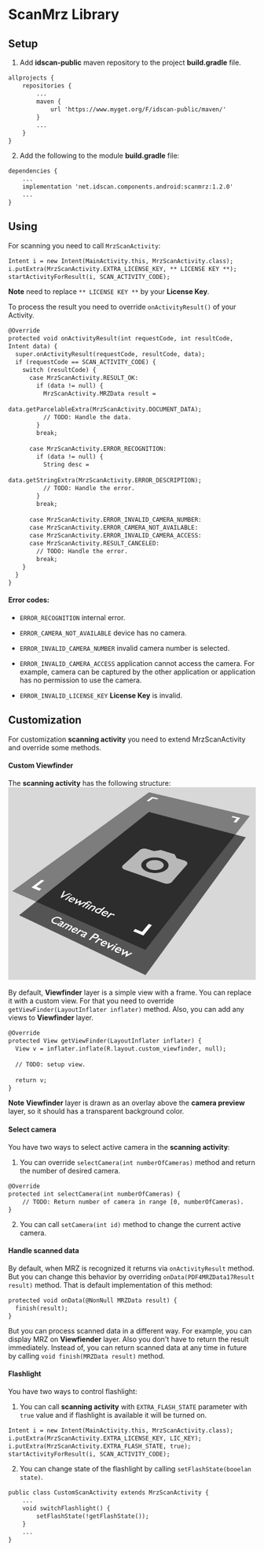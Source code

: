 # ScanMrz Library

## Setup

1. Add **idscan-public** maven repository to the project **build.gradle** file.
```
allprojects {
    repositories {
        ...
        maven {
            url 'https://www.myget.org/F/idscan-public/maven/'
        }
        ...
    }
}
```

2. Add the following to the module **build.gradle** file:
```
dependencies {
    ...
    implementation 'net.idscan.components.android:scanmrz:1.2.0'
    ...
}
```

## Using

For scanning you need to call ```MrzScanActivity```:

```
Intent i = new Intent(MainActivity.this, MrzScanActivity.class);
i.putExtra(MrzScanActivity.EXTRA_LICENSE_KEY, ** LICENSE KEY **);
startActivityForResult(i, SCAN_ACTIVITY_CODE);
```
**Note** need to replace ```** LICENSE KEY **``` by your **License Key**.

To process the result you need to override ```onActivityResult()``` of your Activity.

```
@Override
protected void onActivityResult(int requestCode, int resultCode, Intent data) {
  super.onActivityResult(requestCode, resultCode, data);
  if (requestCode == SCAN_ACTIVITY_CODE) {
    switch (resultCode) {
      case MrzScanActivity.RESULT_OK:
        if (data != null) {
          MrzScanActivity.MRZData result =
                  data.getParcelableExtra(MrzScanActivity.DOCUMENT_DATA);
          // TODO: Handle the data.
        }
        break;

      case MrzScanActivity.ERROR_RECOGNITION:
        if (data != null) {
          String desc =
                   data.getStringExtra(MrzScanActivity.ERROR_DESCRIPTION);
          // TODO: Handle the error.
        }
        break;

      case MrzScanActivity.ERROR_INVALID_CAMERA_NUMBER:
      case MrzScanActivity.ERROR_CAMERA_NOT_AVAILABLE:
      case MrzScanActivity.ERROR_INVALID_CAMERA_ACCESS:
      case MrzScanActivity.RESULT_CANCELED:
        // TODO: Handle the error.
        break;
    }
  }
}
```

#### Error codes:

* ```ERROR_RECOGNITION``` internal error.

* ```ERROR_CAMERA_NOT_AVAILABLE``` device has no camera.

* ```ERROR_INVALID_CAMERA_NUMBER``` invalid camera number is selected.

* ```ERROR_INVALID_CAMERA_ACCESS``` application cannot access the camera. For example, camera can be captured by the other application or application has no permission to use the camera.

* ```ERROR_INVALID_LICENSE_KEY``` **License Key** is invalid.

## Customization

For customization **scanning activity** you need to extend MrzScanActivity and override some methods.

#### Custom Viewfinder

The **scanning activity** has the following structure:
![Structure of Scanning View](/images/scan_view_structure.png)

By default, **Viewfinder** layer is a simple view with a frame. You can replace it with a custom view. For that you need to override ```getViewFinder(LayoutInflater inflater)``` method. Also, you can add any views to **Viewfinder** layer.
```
@Override
protected View getViewFinder(LayoutInflater inflater) {
  View v = inflater.inflate(R.layout.custom_viewfinder, null);

  // TODO: setup view.

  return v;
}
```

**Note** **Viewfinder** layer is drawn as an overlay above the **camera preview** layer, so it should has a transparent background color.

#### Select camera

You have two ways to select active camera in the **scanning activity**:

1. You can override ```selectCamera(int numberOfCameras)``` method and return the number of desired camera.
```
@Override
protected int selectCamera(int numberOfCameras) {
    // TODO: Return number of camera in range [0, numberOfCameras).
}
```
2. You can call ```setCamera(int id)``` method to change the current active camera.


#### Handle scanned data

By default, when MRZ is recognized it returns via ```onActivityResult``` method. But you can change this behavior by overriding ```onData(PDF4MRZData17Result result)``` method. That is default implementation of this method:
```
protected void onData(@NonNull MRZData result) {
  finish(result);
}
```
But you can process scanned data in a different way. For example, you can display MRZ on **Viewfiender** layer. Also you don't have to return the result immediately. Instead of, you can return scanned data at any time in future by calling ```void finish(MRZData result)``` method.

#### Flashlight

You have two ways to control flashlight:

1. You can call **scanning activity** with ```EXTRA_FLASH_STATE``` parameter with ```true``` value and if flashlight is available it will be turned on.
```
Intent i = new Intent(MainActivity.this, MrzScanActivity.class);
i.putExtra(MrzScanActivity.EXTRA_LICENSE_KEY, LIC_KEY);
i.putExtra(MrzScanActivity.EXTRA_FLASH_STATE, true);
startActivityForResult(i, SCAN_ACTIVITY_CODE);
```
2. You can change state of the flashlight by calling ```setFlashState(booelan state)```.
```
public class CustomScanActivity extends MrzScanActivity {
    ...
    void switchFlashlight() {
        setFlashState(!getFlashState());
    }
    ...
}
```
